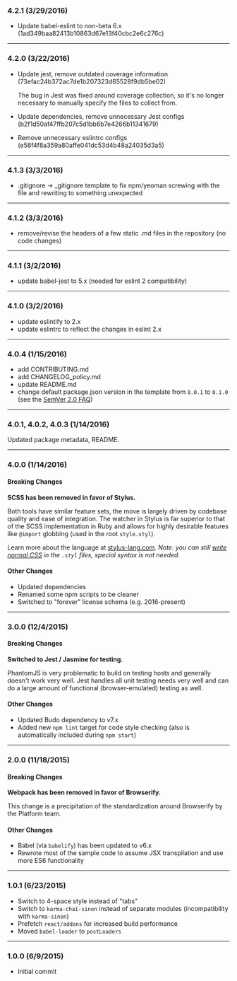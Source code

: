 ### 4.2.1 (3/29/2016)

- Update babel-eslint to non-beta 6.x (1ad349baa82413b10863d67e13f40cbc2e6c276c)

---

### 4.2.0 (3/22/2016)

- Update jest, remove outdated coverage information (73efac24b372ac7de1b207323d65528f9db5be02)

  The bug in Jest was fixed around coverage collection, so it's no longer necessary to manually specify the files to collect from.

- Update dependencies, remove unnecessary Jest configs (b2f1d50af47ffb207c5d1bb6b7e4266b11341679)

- Remove unnecessary eslintrc configs (e58f4f8a359a80affe041dc53d4b48a24035d3a5)

---

### 4.1.3 (3/3/2016)

- .gitignore -> _gitignore template to fix npm/yeoman screwing with the file and rewriting to something unexpected

---

### 4.1.2 (3/3/2016)

- remove/revise the headers of a few static .md files in the repository (no code changes)

---

### 4.1.1 (3/2/2016)

- update babel-jest to 5.x (needed for eslint 2 compatibility)

---

### 4.1.0 (3/2/2016)

- update eslintify to 2.x
- update eslintrc to reflect the changes in eslint 2.x

---

### 4.0.4 (1/15/2016)

- add CONTRIBUTING.md
- add CHANGELOG_policy.md
- update README.md
- change default package.json version in the template from `0.0.1` to `0.1.0` (see the [SemVer 2.0 FAQ](http://semver.org/))

---

### 4.0.1, 4.0.2, 4.0.3 (1/14/2016)

Updated package metadata, README.

---

### 4.0.0 (1/14/2016)
#### Breaking Changes

__SCSS has been removed in favor of Stylus.__

Both tools have similar feature sets, the move is largely driven by codebase quality and ease of integration. The watcher in Stylus is far superior to that of the SCSS implementation in Ruby and allows for highly desirable features like `@import` globbing (used in the root `style.styl`).

Learn more about the language at [stylus-lang.com](http://stylus-lang.com/). _Note: you can still [write normal CSS](http://stylus-lang.com/docs/css-style.html) in the `.styl` files, special syntax is not needed._

#### Other Changes

- Updated dependencies
- Renamed some npm scripts to be cleaner
- Switched to "forever" license schema (e.g. 2016-present)

---

### 3.0.0 (12/4/2015)
#### Breaking Changes

__Switched to Jest / Jasmine for testing.__

PhantomJS is very problematic to build on testing hosts and generally doesn't work very well. Jest handles all unit testing needs very well and can do a large amount of functional (browser-emulated) testing as well.

#### Other Changes

- Updated Budo dependency to v7.x
- Added new `npm lint` target for code style checking (also is automatically included during `npm start`)

---

### 2.0.0 (11/18/2015)
#### Breaking Changes

__Webpack has been removed in favor of Browserify.__

This change is a precipitation of the standardization around Browserify by the Platform team.

#### Other Changes

- Babel (via `babelify`) has been updated to v6.x
- Rewrote most of the sample code to assume JSX transpilation and use more ES6 functionality

---

### 1.0.1 (6/23/2015)

- Switch to 4-space style instead of "tabs"
- Switch to `karma-chai-sinon` instead of separate modules (incompatibility with `karma-sinon`)
- Prefetch `react/addons` for increased build performance
- Moved `babel-loader` to `postLoaders`

---

### 1.0.0 (6/9/2015)

- Initial commit
